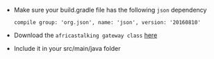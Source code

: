- Make sure your build.gradle file has the following ```json``` dependency
    ```
    compile group: 'org.json', name: 'json', version: '20160810'
    ```
    
- Download the ```africastalking gateway class``` [here](http://docs.africastalking.com/smslibraries/java)
- Include it in your src/main/java folder
